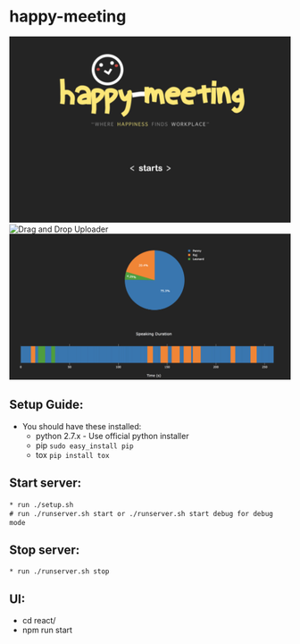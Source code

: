 # happy-meeting

![Home Page](/screenshots/home.png?raw=true "Home Page")
![Drag and Drop Uploader](/screenshots/dragndrop.png?raw=true "Drag and Drop
Uploader")
![Dashboard](/screenshots/dashboard.png?raw=true "Dashboard")

## Setup Guide:
  * You should have these installed:
      * python 2.7.x - Use official python installer
      * pip  `sudo easy_install pip`
      * tox  `pip install tox`

## Start server:
    * run ./setup.sh
    # run ./runserver.sh start or ./runserver.sh start debug for debug mode

## Stop server:
    * run ./runserver.sh stop

## UI:
  * cd react/
  * npm run start

